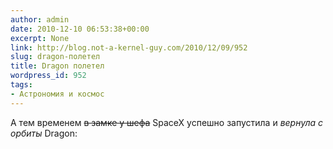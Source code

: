 ```yaml
---
author: admin
date: 2010-12-10 06:53:38+00:00
excerpt: None
link: http://blog.not-a-kernel-guy.com/2010/12/09/952
slug: dragon-полетел
title: Dragon полетел
wordpress_id: 952
tags:
- Астрономия и космос
---
```


А тем временем <del>в замке у шефа</del> SpaceX успешно запустила и _вернула с орбиты_ Dragon:
